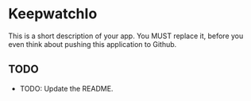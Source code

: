KeepwatchIo
===========

This is a short description of your app. You MUST replace it, before
you even think about pushing this application to Github.

## TODO

- TODO: Update the README.
